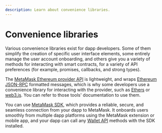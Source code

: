 ```yaml
---
description: Learn about convenience libraries.
---
```


# Convenience libraries

Various convenience libraries exist for dapp developers.
Some of them simplify the creation of specific user interface elements, some entirely manage the
user account onboarding, and others give you a variety of methods for interacting with smart
contracts, for a variety of API preferences (for example, promises, callbacks, and strong types).

The [MetaMask Ethereum provider API](wallet-api.md#ethereum-provider-api) is lightweight, and wraps
[Ethereum JSON-RPC](wallet-api.md#json-rpc-api) formatted messages, which is why
some developers use a convenience library for interacting with the provider, such as
[Ethers](https://www.npmjs.com/package/ethers) or [web3.js](https://www.npmjs.com/package/web3).
You can refer to those tools' documentation to use them.

You can use [MetaMask SDK](/sdk), which provides a reliable, secure, and
seamless connection from your dapp to MetaMask.
It onboards users smoothly from multiple dapp platforms using the MetaMask extension or
mobile app, and your dapp can call any [Wallet API](wallet-api.md) methods with the SDK installed.
